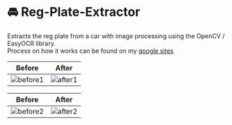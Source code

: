 # 🚘 Reg-Plate-Extractor
Extracts the reg plate from a car with image processing using the OpenCV / EasyOCR library.  
Process on how it works can be found on my [google sites](https://sites.google.com/view/regplateextractor/home)
<br>

Before             |  After
:-------------------------:|:-------------------------:
![before1](https://user-images.githubusercontent.com/39646629/154071602-76b7b64c-5d03-4183-b98f-af88197e7182.png) | ![after1](https://user-images.githubusercontent.com/39646629/154071816-92dc674b-6603-4f41-a206-c38e54ad47de.png)

Before             |  After
:-------------------------:|:-------------------------:
![before2](https://user-images.githubusercontent.com/39646629/154071925-adfa60d5-7be1-4738-8402-ff201313468e.png) | ![after2](https://user-images.githubusercontent.com/39646629/154071973-daa7e979-575e-41ca-82ff-41842ebd34fd.png)
